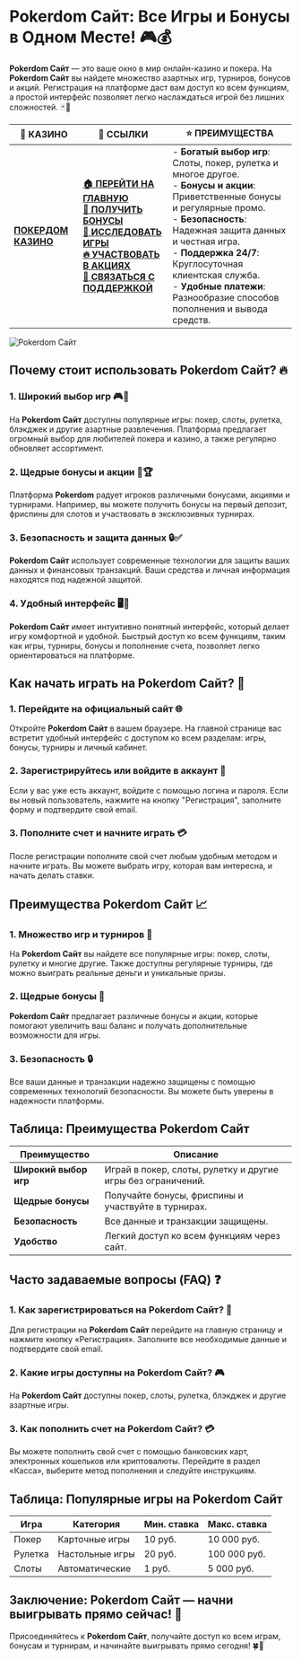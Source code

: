 # **Pokerdom Сайт: Все Игры и Бонусы в Одном Месте!** 🎮💰

**Pokerdom Сайт** — это ваше окно в мир онлайн-казино и покера. На **Pokerdom Сайт** вы найдете множество азартных игр, турниров, бонусов и акций. Регистрация на платформе даст вам доступ ко всем функциям, а простой интерфейс позволяет легко наслаждаться игрой без лишних сложностей. 🃏🎰

| 🎰 **КАЗИНО**                             | 🔗 **ССЫЛКИ**                                                                                                                                                                                                 | ⭐ **ПРЕИМУЩЕСТВА**                                                                                     |
|-------------------------------------------|---------------------------------------------------------------------------------------------------------------------------------------------------------------------------------------------------------------|--------------------------------------------------------------------------------------------------------|
| **[ПОКЕРДОМ КАЗИНО](https://brandplay.link/4k77v2yx)** | **[🏠 ПЕРЕЙТИ НА ГЛАВНУЮ](https://brandplay.link/4k77v2yx)** <br> **[🎁 ПОЛУЧИТЬ БОНУСЫ](https://brandplay.link/4k77v2yx)** <br> **[🎲 ИССЛЕДОВАТЬ ИГРЫ](https://brandplay.link/4k77v2yx)** <br> **[🔥 УЧАСТВОВАТЬ В АКЦИЯХ](https://brandplay.link/4k77v2yx)** <br> **[💬 СВЯЗАТЬСЯ С ПОДДЕРЖКОЙ](https://brandplay.link/4k77v2yx)** | - **Богатый выбор игр**: Слоты, покер, рулетка и многое другое.<br>- **Бонусы и акции**: Приветственные бонусы и регулярные промо.<br>- **Безопасность**: Надежная защита данных и честная игра.<br>- **Поддержка 24/7**: Круглосуточная клиентская служба.<br>- **Удобные платежи**: Разнообразие способов пополнения и вывода средств. |

![Pokerdom Сайт](https://sun9-78.userapi.com/impf/c847217/v847217583/ffb95/Q1_QHrnE5fw.jpg?size=1280x439&quality=96&sign=eaada05ad781ebcf409d1ae76d53df79&type=album)

## Почему стоит использовать **Pokerdom Сайт**? 🔥

### 1. **Широкий выбор игр** 🎮💸

На **Pokerdom Сайт** доступны популярные игры: покер, слоты, рулетка, блэкджек и другие азартные развлечения. Платформа предлагает огромный выбор для любителей покера и казино, а также регулярно обновляет ассортимент.

### 2. **Щедрые бонусы и акции** 🎁🏆

Платформа **Pokerdom** радует игроков различными бонусами, акциями и турнирами. Например, вы можете получить бонусы на первый депозит, фриспины для слотов и участвовать в эксклюзивных турнирах.

### 3. **Безопасность и защита данных** 🔒✅

**Pokerdom Сайт** использует современные технологии для защиты ваших данных и финансовых транзакций. Ваши средства и личная информация находятся под надежной защитой.

### 4. **Удобный интерфейс** 🖥️📱

**Pokerdom Сайт** имеет интуитивно понятный интерфейс, который делает игру комфортной и удобной. Быстрый доступ ко всем функциям, таким как игры, турниры, бонусы и пополнение счета, позволяет легко ориентироваться на платформе.

## Как начать играть на **Pokerdom Сайт**? 🏁

### 1. **Перейдите на официальный сайт** 🌐

Откройте **Pokerdom Сайт** в вашем браузере. На главной странице вас встретит удобный интерфейс с доступом ко всем разделам: игры, бонусы, турниры и личный кабинет.

### 2. **Зарегистрируйтесь или войдите в аккаунт** 📝

Если у вас уже есть аккаунт, войдите с помощью логина и пароля. Если вы новый пользователь, нажмите на кнопку "Регистрация", заполните форму и подтвердите свой email.

### 3. **Пополните счет и начните играть** 💳

После регистрации пополните свой счет любым удобным методом и начните играть. Вы можете выбрать игру, которая вам интересна, и начать делать ставки.

## Преимущества **Pokerdom Сайт** 📈

### 1. **Множество игр и турниров** 🎰

На **Pokerdom Сайт** вы найдете все популярные игры: покер, слоты, рулетку и многие другие. Также доступны регулярные турниры, где можно выиграть реальные деньги и уникальные призы.

### 2. **Щедрые бонусы** 🎁

**Pokerdom Сайт** предлагает различные бонусы и акции, которые помогают увеличить ваш баланс и получать дополнительные возможности для игры.

### 3. **Безопасность** 🔒

Все ваши данные и транзакции надежно защищены с помощью современных технологий безопасности. Вы можете быть уверены в надежности платформы.

## Таблица: Преимущества **Pokerdom Сайт**

| Преимущество               | Описание                                       |
|----------------------------|------------------------------------------------|
| **Широкий выбор игр**      | Играй в покер, слоты, рулетку и другие игры без ограничений. |
| **Щедрые бонусы**          | Получайте бонусы, фриспины и участвуйте в турнирах. |
| **Безопасность**           | Все данные и транзакции защищены.              |
| **Удобство**               | Легкий доступ ко всем функциям через сайт.      |

## Часто задаваемые вопросы (FAQ) ❓

### **1. Как зарегистрироваться на **Pokerdom Сайт**?** 📝

Для регистрации на **Pokerdom Сайт** перейдите на главную страницу и нажмите кнопку «Регистрация». Заполните все необходимые данные и подтвердите свой email.

### **2. Какие игры доступны на **Pokerdom Сайт**?** 🎮

На **Pokerdom Сайт** доступны покер, слоты, рулетка, блэкджек и другие азартные игры.

### **3. Как пополнить счет на **Pokerdom Сайт**?** 💳

Вы можете пополнить свой счет с помощью банковских карт, электронных кошельков или криптовалюты. Перейдите в раздел «Касса», выберите метод пополнения и следуйте инструкциям.

## Таблица: Популярные игры на **Pokerdom Сайт**

| Игра                | Категория        | Мин. ставка | Макс. ставка |
|---------------------|------------------|-------------|--------------|
| Покер               | Карточные игры   | 10 руб.     | 10 000 руб.  |
| Рулетка             | Настольные игры  | 20 руб.     | 100 000 руб. |
| Слоты               | Автоматические   | 1 руб.      | 5 000 руб.   |

## Заключение: **Pokerdom Сайт** — начни выигрывать прямо сейчас! 🎉

Присоединяйтесь к **Pokerdom Сайт**, получайте доступ ко всем играм, бонусам и турнирам, и начинайте выигрывать прямо сегодня! 🍀🎰

